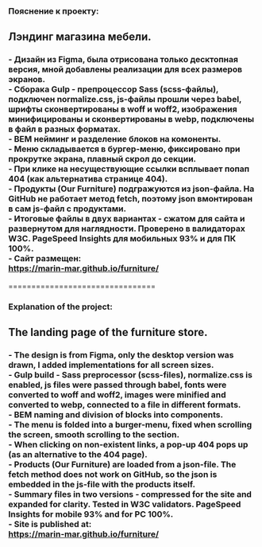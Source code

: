 <h3>Пояснение к проекту:</h3> 
<h2>Лэндинг магазина мебели.</h2>
<h3>
- Дизайн из Figma, была отрисована только десктопная версия, мной добавлены реализации для всех размеров экранов.<br>
- Сборака Gulp - препроцессор Sass (scss-файлы), подключен normalize.css, js-файлы прошли через babel, шрифты сконвертированы в woff и woff2, изображения минифицированы и сконвертированы в webp, подключены в файл в разных форматах.<br>
- BEM нейминг и разделение блоков на комоненты.<br>
- Меню складывается в бургер-меню, фиксировано при прокрутке экрана, плавный скрол до секции.<br>
- При клике на несуществующие ссылки всплывает попап 404 (как альтернатива странице 404).<br>
- Продукты (Our Furniture) подгражуются из json-файла. На GitHub не работает метод fetch, поэтому json вмонтирован в сам js-файл с продуктами.<br>
- Итоговые файлы в двух вариантах - сжатом для сайта и развернутом для наглядности. Проверено в валидаторах W3C. PageSpeed Insights для мобильных 93% и для ПК 100%.<br>
- Сайт размещен:<br>
<a href="https://marin-mar.github.io/furniture/" rel="noreferrer" target="blank" >https://marin-mar.github.io/furniture/</a><br>
</h3>
================================
<h3>Explanation of the project:</h3> 
<h2>The landing page of the furniture store.</h2>
<h3>
- The design is from Figma, only the desktop version was drawn, I added implementations for all screen sizes.<br>
- Gulp build - Sass preprocessor (scss-files), normalize.css is enabled, js files were passed through babel, fonts were converted to woff and woff2, images were minified and converted to webp, connected to a file in different formats.<br>
- BEM naming and division of blocks into components.<br>
- The menu is folded into a burger-menu, fixed when scrolling the screen, smooth scrolling to the section.<br>
- When clicking on non-existent links, a pop-up 404 pops up (as an alternative to the 404 page).<br>
- Products (Our Furniture) are loaded from a json-file. The fetch method does not work on GitHub, so the json is embedded in the js-file with the products itself.<br>
- Summary files in two versions - compressed for the site and expanded for clarity. Tested in W3C validators. PageSpeed Insights for mobile 93% and for PC 100%.<br>
- Site is published at:<br>
<a href="https://marin-mar.github.io/furniture/" rel="noreferrer" target="blank" >https://marin-mar.github.io/furniture/</a><br>
</h3>